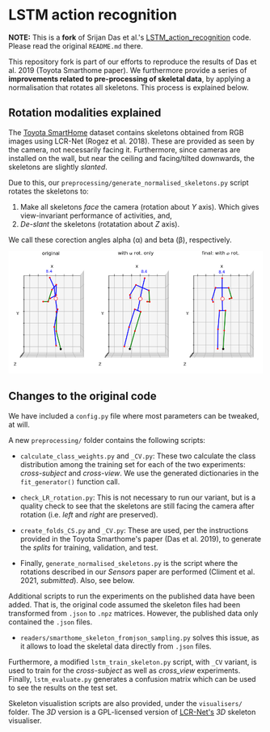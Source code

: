# LSTM action recognition

**NOTE:** This is a **fork** of Srijan Das et al.'s [LSTM_action_recognition](https://github.com/srijandas07/LSTM_action_recognition) code. Please read the original `README.md` there.

This repository fork is part of our efforts to reproduce the results of Das et al. 2019 (Toyota Smarthome paper).
We furthermore provide a series of **improvements related to pre-processing of skeletal data**, by applying a normalisation
that rotates all skeletons. This process is explained below.

## Rotation modalities explained

The [Toyota SmartHome](https://project.inria.fr/toyotasmarthome/) dataset contains skeletons obtained from RGB images using LCR-Net (Rogez et al. 2018). These are provided as seen by the camera, not necessarily facing it. Furthermore, since cameras are installed on the wall, but near the ceiling and facing/tilted downwards, the skeletons are slightly _slanted_. 

Due to this, our `preprocessing/generate_normalised_skeletons.py` script rotates the skeletons to:

1. Make all skeletons _face_ the camera (rotation about _Y_ axis). Which gives view-invariant performance of activities, and,
2. _De-slant_ the skeletons (rotatation about _Z_ axis).

We call these corection angles alpha (&alpha;) and beta (&beta;), respectively.

![rotated skeletons](./Figure_rot_skeletons.png)

## Changes to the original code

We have included a `config.py` file where most parameters can be tweaked, at will.

A new `preprocessing/` folder contains the following scripts:

* `calculate_class_weights.py` and `_CV.py`: These two calculate the class distribution among the training set for each
  of the two experiments: _cross-subject_ and _cross-view_. We use the generated dictionaries in the `fit_generator()`
  function call.
  
* `check_LR_rotation.py`: This is not necessary to run our variant, but is a quality check to see that the skeletons are
  still facing the camera after rotation (i.e. _left_ and _right_ are preserved).
  
* `create_folds_CS.py` and `_CV.py`: These are used, per the instructions provided in the Toyota Smarthome's paper
  (Das et al. 2019), to generate the _splits_ for training, validation, and test.
  
* Finally, `generate_normalised_skeletons.py` is the script where the rotations described in our _Sensors_ paper are
  performed (Climent et al. 2021, _submitted_). Also, see below.
  
Additional scripts to run the experiments on the published data have been added. That is, the original code assumed the
skeleton files had been transformed from `.json` to `.npz` matrices. However, the published data only contained the
`.json` files.

* `readers/smarthome_skeleton_fromjson_sampling.py` solves this issue, as it allows to load the skeletal data directly
  from `.json` files.
  
Furthermore, a modified `lstm_train_skeleton.py` script, with `_CV` variant, is used to train for the _cross-subject_ as well as _cross_view_ experiments. Finally, `lstm_evaluate.py` generates a confusion matrix which can be used to see the results on the test set. 

Skeleton visualistion scripts are also provided, under the `visualisers/` folder. The _3D_ version is a GPL-licensed version
of [LCR-Net's](https://thoth.inrialpes.fr/src/LCR-Net/) _3D_ skeleton visualiser.

